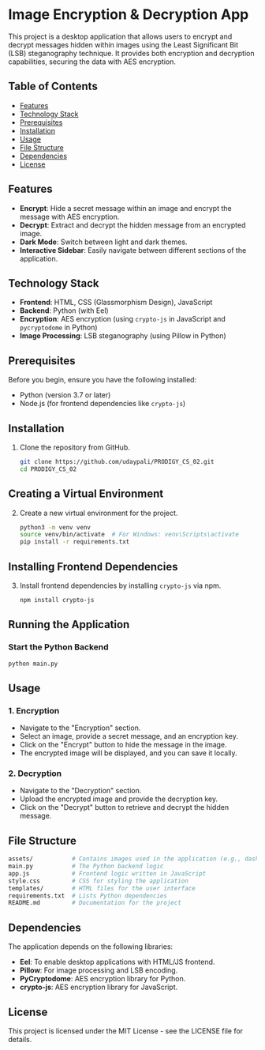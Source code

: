 # Image Encryption & Decryption App

This project is a desktop application that allows users to encrypt and decrypt messages hidden within images using the Least Significant Bit (LSB) steganography technique. It provides both encryption and decryption capabilities, securing the data with AES encryption.

## Table of Contents
- [Features](#features)
- [Technology Stack](#technology-stack)
- [Prerequisites](#prerequisites)
- [Installation](#installation)
- [Usage](#how-to-use)
- [File Structure](#file-structure)
- [Dependencies](#dependencies)
- [License](#license)

## Features
- **Encrypt**: Hide a secret message within an image and encrypt the message with AES encryption.
- **Decrypt**: Extract and decrypt the hidden message from an encrypted image.
- **Dark Mode**: Switch between light and dark themes.
- **Interactive Sidebar**: Easily navigate between different sections of the application.

## Technology Stack
- **Frontend**: HTML, CSS (Glassmorphism Design), JavaScript
- **Backend**: Python (with Eel)
- **Encryption**: AES encryption (using `crypto-js` in JavaScript and `pycryptodome` in Python)
- **Image Processing**: LSB steganography (using Pillow in Python)

## Prerequisites
Before you begin, ensure you have the following installed:
- Python (version 3.7 or later)
- Node.js (for frontend dependencies like `crypto-js`)

## Installation
1. Clone the repository from GitHub.
   ```bash
   git clone https://github.com/udaypali/PRODIGY_CS_02.git
   cd PRODIGY_CS_02

## Creating a Virtual Environment
2. Create a new virtual environment for the project.
   ```bash
   python3 -m venv venv
   source venv/bin/activate  # For Windows: venv\Scripts\activate
   pip install -r requirements.txt

## Installing Frontend Dependencies
3. Install frontend dependencies by installing `crypto-js` via npm.
   ```bash
   npm install crypto-js

## Running the Application

### Start the Python Backend
```bash
python main.py
```

## Usage

### 1. Encryption
- Navigate to the "Encryption" section.
- Select an image, provide a secret message, and an encryption key.
- Click on the "Encrypt" button to hide the message in the image.
- The encrypted image will be displayed, and you can save it locally.

### 2. Decryption
- Navigate to the "Decryption" section.
- Upload the encrypted image and provide the decryption key.
- Click on the "Decrypt" button to retrieve and decrypt the hidden message.

## File Structure
```bash
assets/           # Contains images used in the application (e.g., dashboard background)
main.py           # The Python backend logic
app.js            # Frontend logic written in JavaScript
style.css         # CSS for styling the application
templates/        # HTML files for the user interface
requirements.txt  # Lists Python dependencies
README.md         # Documentation for the project
```

## Dependencies
The application depends on the following libraries:
- **Eel**: To enable desktop applications with HTML/JS frontend.
- **Pillow**: For image processing and LSB encoding.
- **PyCryptodome**: AES encryption library for Python.
- **crypto-js**: AES encryption library for JavaScript.

## License
This project is licensed under the MIT License - see the LICENSE file for details.
